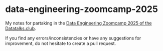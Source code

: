 # data-engineering-zoomcamp-2025
My notes for partaking in the <a href="https://github.com/DataTalksClub/data-engineering-zoomcamp"> Data Engineering Zoomcamp 2025 of the Datatalks.club</a>.

If you find any errors/inconsistencies or have any suggestions for improvement, do not hesitate to create a pull request.